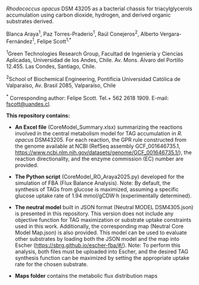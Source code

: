 *Rhodococcus opacus*  DSM 43205 as a bacterial chassis for triacylglycerols accumulation using carbon dioxide, hydrogen, and derived organic substrates derived.

Blanca Araya<sup>1</sup>, Paz Torres-Praderio<sup>1</sup>, Raúl Conejeros<sup>2</sup>, Alberto Vergara-Fernández<sup>1</sup>, Felipe Scott<sup>1,*</sup> 

<sup>1</sup>Green Technologies Research Group, Facultad de Ingeniería y Ciencias Aplicadas, Universidad de los Andes, Chile. Av. Mons. Álvaro del Portillo 12.455. Las Condes, Santiago, Chile.

<sup>2</sup>School of Biochemical Engineering, Pontificia Universidad Católica de Valparaíso, Av. Brasil 2085, Valparaíso, Chile

<sup>*</sup> Corresponding author: Felipe Scott. Tel.+ 562 2618 1909. E-mail: fscott@uandes.cl.


**This repository contains:**

- **An Excel file** (CoreModel_Summary.xlsx) summarizing the reactions involved in the central metabolism model for TAG accumulation in *R. opacus* DSM43205. For each reaction, the GPR rule constructed from the genome available at NCBI (RefSeq assembly GCF_001646735.1, https://www.ncbi.nlm.nih.gov/datasets/genome/GCF_001646735.1/), the reaction directionality, and the enzyme commission (EC) number are provided.

- **The Python script** (CoreModel_RO_Araya2025.py) developed for the simulation of FBA (Flux Balance Analysis).
Note: By default, the synthesis of TAGs from glucose is maximized, assuming a specific glucose uptake rate of 1.94 mmol/gCDW·h (experimentally determined).

- **The neutral model** built in JSON format (Neutral MODEL DSM4305.json) is presented in this repository. This version does not include any objective function for TAG maximization or substrate uptake constraints used in this work. Additionally, the corresponding map (Neutral Core Model Map.json) is also provided. This model can be used to evaluate other substrates by loading both the JSON model and the map into Escher (https://sbrg.github.io/escher-fba/#/).
Note: To perform this analysis, both files must be uploaded into Escher, and the desired TAG synthesis function can be maximized by setting the appropriate uptake rate for the chosen substrate.
- **Maps folder** contains the metabolic flux distribution maps 
